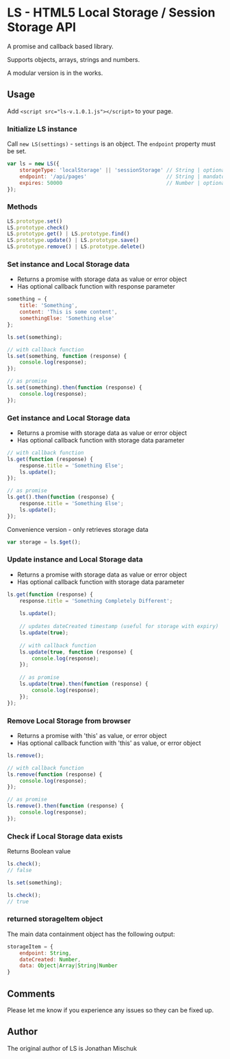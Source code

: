 # LS - HTML5 Local Storage / Session Storage API

A promise and callback based library.

Supports objects, arrays, strings and numbers.

A modular version is in the works.
 
## Usage

Add `<script src="ls-v.1.0.1.js"></script>` to your page.

### Initialize LS instance

Call `new LS(settings)` - `settings` is an object. The `endpoint` property must be set.

```javascript
var ls = new LS({
    storageType: 'localStorage' || 'sessionStorage' // String | optional | default 'localStorage'
    endpoint: '/api/pages'                          // String | mandatory | default undefined
    expires: 50000                                  // Number | optional | milliseconds | default undefined
});
```

### Methods

```javascript
LS.prototype.set()
LS.prototype.check()
LS.prototype.get() | LS.prototype.find()
LS.prototype.update() | LS.prototype.save()
LS.prototype.remove() | LS.prototype.delete()
```

### Set instance and Local Storage data 

* Returns a promise with storage data as value or error object
* Has optional callback function with response parameter

```javascript
something = {
    title: 'Something',
    content: 'This is some content',
    somethingElse: 'Something else'
};

ls.set(something);

// with callback function
ls.set(something, function (response) {
    console.log(response);    
});

// as promise
ls.set(something).then(function (response) {
    console.log(response);
});
```

### Get instance and Local Storage data

* Returns a promise with storage data as value or error object
* Has optional callback function with storage data parameter

```javascript
// with callback function
ls.get(function (response) {
    response.title = 'Something Else';
    ls.update();
});

// as promise
ls.get().then(function (response) {
    response.title = 'Something Else';
    ls.update();
});
```

Convenience version - only retrieves storage data

```javascript
var storage = ls.$get();
```

### Update instance and Local Storage data

* Returns a promise with storage data as value or error object
* Has optional callback function with storage data parameter

```javascript
ls.get(function (response) {
    response.title = 'Something Completely Different';
    
    ls.update();
    
    // updates dateCreated timestamp (useful for storage with expiry)
    ls.update(true);
    
    // with callback function
    ls.update(true, function (response) {
        console.log(response);
    });
    
    // as promise
    ls.update(true).then(function (response) {
        console.log(response);
    });    
});
```
    
### Remove Local Storage from browser

* Returns a promise with 'this' as value, or error object
* Has optional callback function with 'this' as value, or error object

```javascript
ls.remove();

// with callback function
ls.remove(function (response) {
    console.log(response);
});

// as promise
ls.remove().then(function (response) {
    console.log(response);
});
```

### Check if Local Storage data exists

Returns Boolean value

```javascript    
ls.check();
// false

ls.set(something);

ls.check();
// true
```

### returned storageItem object

The main data containment object has the following output:

```javascript
storageItem = {
    endpoint: String,
    dateCreated: Number,
    data: Object|Array|String|Number
}
```

## Comments

Please let me know if you experience any issues so they can be fixed up.

## Author

The original author of LS is Jonathan Mischuk
